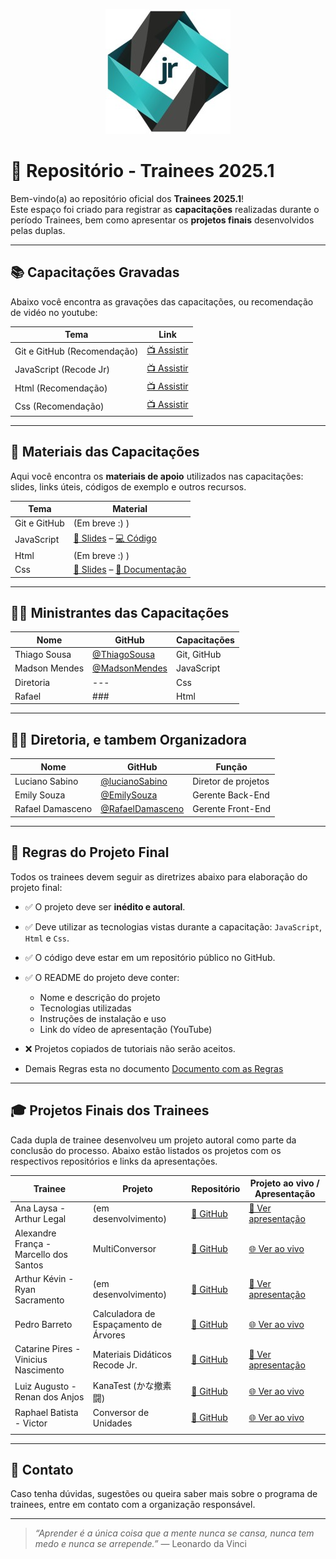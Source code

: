 <p align="center">
  <img src="https://github.com/RecodeJr/Capacita-o-Trainees-2025.1/blob/main/img/recodelogo.jpeg?raw=true" alt="Logo da Empresa" width="200"/>
</p>

# 🚀 Repositório - Trainees 2025.1

Bem-vindo(a) ao repositório oficial dos **Trainees 2025.1**!  
Este espaço foi criado para registrar as **capacitações** realizadas durante o período Trainees, bem como apresentar os **projetos finais** desenvolvidos pelas duplas.

---

## 📚 Capacitações Gravadas

Abaixo você encontra as gravações das capacitações, ou recomendação de vidéo no youtube:

| Tema                        | Link                                                            |
| --------------------------- | --------------------------------------------------------------- |
| Git e GitHub (Recomendação) | [📺 Assistir](https://youtu.be/DqTITcMq68k?si=wyHQUomxcFMNyVZp) |
| JavaScript (Recode Jr)      | [📺 Assistir](https://youtu.be/j8Mh3hIyHU8)                     |
| Html (Recomendação)         | [📺 Assistir](https://youtu.be/Fhy-5CtVkiM?si=b0kqxzXmKzZ5I0aD) |
| Css (Recomendação)          | [📺 Assistir](https://youtu.be/AB35iSr1YyA?si=H--4xDHNx-PSTdaq) |

---

## 🧾 Materiais das Capacitações

Aqui você encontra os **materiais de apoio** utilizados nas capacitações: slides, links úteis, códigos de exemplo e outros recursos.

| Tema         | Material                                                                                                                                                                                                                                 |
| ------------ | ---------------------------------------------------------------------------------------------------------------------------------------------------------------------------------------------------------------------------------------- |
| Git e GitHub | (Em breve :) )                                                                                                                                                                                                                           |
| JavaScript   | [📄 Slides](https://github.com/RecodeJr/Capacita-o-Trainees-2025.1/tree/main/materialCapacitacao/js/apresentacao) – [💻 Código](https://github.com/RecodeJr/Capacita-o-Trainees-2025.1/tree/main/materialCapacitacao/js/Exemplo)         |
| Html         | (Em breve :) )                                                                                                                                                                                                                           |
| Css          | [📄 Slides](https://github.com/RecodeJr/Capacita-o-Trainees-2025.1/tree/main/materialCapacitacao/Css/apresentacao) – [📘 Documentação](https://github.com/RecodeJr/Capacita-o-Trainees-2025.1/tree/main/materialCapacitacao/Css/Exemplo) |

---

## 🧑‍🏫 Ministrantes das Capacitações

| Nome          | GitHub                                           | Capacitações |
| ------------- | ------------------------------------------------ | ------------ |
| Thiago Sousa  | [@ThiagoSousa](https://github.com/ThiagoSousa81) | Git, GitHub  |
| Madson Mendes | [@MadsonMendes](https://github.com/MadsonMendes) | JavaScript   |
| Diretoria     | ---                                              | Css          |
| Rafael        | ###                                              | Html         |

---

## 🧑‍💼 Diretoria, e tambem Organizadora

| Nome             | GitHub                                                  | Função              |
| ---------------- | ------------------------------------------------------- | ------------------- |
| Luciano Sabino   | [@lucianoSabino](https://github.com/lucianorod)         | Diretor de projetos |
| Emily Souza      | [@EmilySouza](https://github.com/souzaemily)            | Gerente Back-End    |
| Rafael Damasceno | [@RafaelDamasceno](https://github.com/Rafael-Damasceno) | Gerente Front-End   |

---

## 📜 Regras do Projeto Final

Todos os trainees devem seguir as diretrizes abaixo para elaboração do projeto final:

- ✅ O projeto deve ser **inédito e autoral**.
- ✅ Deve utilizar as tecnologias vistas durante a capacitação: `JavaScript`, `Html` e `Css`.
- ✅ O código deve estar em um repositório público no GitHub.
- ✅ O README do projeto deve conter:
  - Nome e descrição do projeto
  - Tecnologias utilizadas
  - Instruções de instalação e uso
  - Link do vídeo de apresentação (YouTube)
- ❌ Projetos copiados de tutoriais não serão aceitos.

- Demais Regras esta no documento [Documento com as Regras](https://github.com/RecodeJr/Capacita-o-Trainees-2025.1/blob/main/RegrasDaCapacitacao/Processo_Seletivo_DP_Recode.docx.pdf)

---

## 🎓 Projetos Finais dos Trainees

Cada dupla de trainee desenvolveu um projeto autoral como parte da conclusão do processo. Abaixo estão listados os projetos com os respectivos repositórios e links da apresentações.

| Trainee                                | Projeto                               | Repositório                                                                                     | Projeto ao vivo / Apresentação                                                                       |
| -------------------------------------- | ------------------------------------- | ----------------------------------------------------------------------------------------------- | ---------------------------------------------------------------------------------------------------- |
| Ana Laysa - Arthur Legal               | (em desenvolvimento)                  | [🔗 GitHub](###)                                                                                | [🎥 Ver apresentação](###)                                                                           |
| Alexandre França - Marcello dos Santos | MultiConversor                        | [🔗 GitHub](https://github.com/Alexandr3Franca/recode-project-converter)                        | [🌐 Ver ao vivo](https://alexandr3franca.github.io/recode-project-converter/)                        |
| Arthur Kévin - Ryan Sacramento         | (em desenvolvimento)                  | [🔗 GitHub](###)                                                                                | [🎥 Ver apresentação](###)                                                                           |
| Pedro Barreto                          | Calculadora de Espaçamento de Árvores | [🔗 GitHub](https://github.com/Ollopo77BR/Projeto-Recode-Cauculadora-de-espa-amento-de-rvores-) | [🌐 Ver ao vivo](https://ollopo77br.github.io/Projeto-Recode-Cauculadora-de-espa-amento-de-rvores-/) |
| Catarine Pires - Vinicius Nascimento   | Materiais Didáticos Recode Jr.        | [🔗 GitHub](https://github.com/Vini-Nasc/recode-conteudo/tree/main)                             | [🎥 Ver apresentação](###)                                                                           |
| Luiz Augusto - Renan dos Anjos         | KanaTest (かな撤素闘)                 | [🔗 GitHub](https://github.com/Luwiigi/KanaTest)                                                | [🌐 Ver ao vivo](https://luwiigi.github.io/KanaTest/)                                                |
| Raphael Batista - Victor               | Conversor de Unidades                 | [🔗 GitHub](https://github.com/Victor379/Projeto-Recodejr)                                      | [🌐 Ver ao vivo](https://victor379.github.io/Projeto-Recodejr/)                                      |
|  |

---

## 💬 Contato

Caso tenha dúvidas, sugestões ou queira saber mais sobre o programa de trainees, entre em contato com a organização responsável.

---

> _“Aprender é a única coisa que a mente nunca se cansa, nunca tem medo e nunca se arrepende.”_ — Leonardo da Vinci
